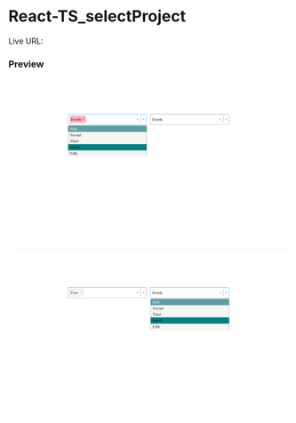 # React-TS_selectProject

Live URL: []()


### Preview
![preview1 img](./preview1.png)

![preview2 img](./preview2.png)
